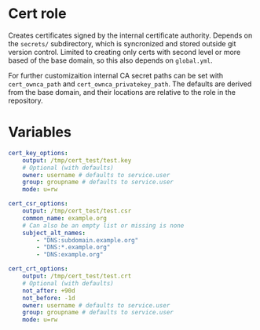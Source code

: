 # Cert role

Creates certificates signed by the internal certificate authority. Depends on the `secrets/` subdirectory, which is syncronized and stored outside git version control. Limited to creating only certs with second level or more based of the base domain, so this also depends on `global.yml`.

For further customizaition internal CA secret paths can be set with `cert_ownca_path` and `cert_ownca_privatekey_path`. The defaults are derived from the base domain, and their locations are relative to the role in the repository.

# Variables

```yml
cert_key_options:
    output: /tmp/cert_test/test.key
    # Optional (with defaults)
    owner: username # defaults to service.user
    group: groupname # defaults to service.user
    mode: u=rw

cert_csr_options:
    output: /tmp/cert_test/test.csr
    common_name: example.org
    # Can also be an empty list or missing is none
    subject_alt_names:
        - "DNS:subdomain.example.org"
        - "DNS:*.example.org"
        - "DNS:example.org"

cert_crt_options:
    output: /tmp/cert_test/test.crt
    # Optional (with defaults)
    not_after: +90d
    not_before: -1d
    owner: username # defaults to service.user
    group: groupname # defaults to service.user
    mode: u=rw
```
